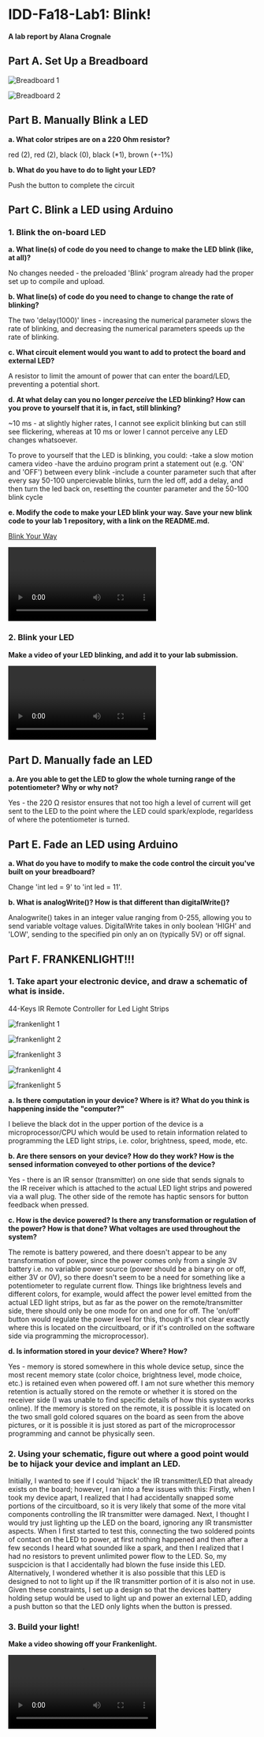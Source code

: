 # IDD-Fa18-Lab1: Blink!

**A lab report by Alana Crognale**

## Part A. Set Up a Breadboard

![Breadboard 1](https://github.com/AlanaCrognale/IDD-Fa18-Lab1/blob/master/breadboard%201.png)

![Breadboard 2](https://github.com/AlanaCrognale/IDD-Fa18-Lab1/blob/master/breadboard%202.png)


## Part B. Manually Blink a LED

**a. What color stripes are on a 220 Ohm resistor?**

red (2), red (2), black (0), black (*1), brown (+-1%)
 
**b. What do you have to do to light your LED?**

Push the button to complete the circuit

## Part C. Blink a LED using Arduino

### 1. Blink the on-board LED

**a. What line(s) of code do you need to change to make the LED blink (like, at all)?**

No changes needed - the preloaded 'Blink' program already had the proper set up to compile and upload.

**b. What line(s) of code do you need to change to change the rate of blinking?**

The two 'delay(1000)' lines - increasing the numerical parameter slows the rate of blinking, and decreasing the numerical parameters speeds up the rate of blinking.

**c. What circuit element would you want to add to protect the board and external LED?**

A resistor to limit the amount of power that can enter the board/LED, preventing a potential short.
 
**d. At what delay can you no longer *perceive* the LED blinking? How can you prove to yourself that it is, in fact, still blinking?**

~10 ms - at slightly higher rates, I cannot see explicit blinking but can still see flickering, whereas at 10 ms or lower I cannot perceive any LED changes whatsoever.

To prove to yourself that the LED is blinking, you could:
-take a slow motion camera video
-have the arduino program print a statement out (e.g. 'ON' and 'OFF') between every blink
-include a counter parameter such that after every say 50-100 unpercievable blinks, turn the led off, add a delay, and then turn the led back on, resetting the counter parameter and the 50-100 blink cycle

**e. Modify the code to make your LED blink your way. Save your new blink code to your lab 1 repository, with a link on the README.md.**

[Blink Your Way](https://github.com/AlanaCrognale/IDD-Fa18-Lab1/blob/master/Blink_your_way.ino)


![Blink_Your_Way](https://github.com/AlanaCrognale/IDD-Fa18-Lab1/blob/master/IMG_0423.MOV)

### 2. Blink your LED

**Make a video of your LED blinking, and add it to your lab submission.**

![External LED Blink](https://github.com/AlanaCrognale/IDD-Fa18-Lab1/blob/master/IMG_0424.MOV)


## Part D. Manually fade an LED

**a. Are you able to get the LED to glow the whole turning range of the potentiometer? Why or why not?**

Yes - the 220 Ω resistor ensures that not too high a level of current will get sent to the LED to the point where the LED could spark/explode, regarldess of where the potentiometer is turned.

## Part E. Fade an LED using Arduino

**a. What do you have to modify to make the code control the circuit you've built on your breadboard?**

Change 'int led = 9' to 'int led = 11'.

**b. What is analogWrite()? How is that different than digitalWrite()?**

Analogwrite() takes in an integer value ranging from 0-255, allowing you to send variable voltage values.  DigitalWrite takes in only boolean 'HIGH' and 'LOW', sending to the specified pin only an on (typically 5V) or off signal.

## Part F. FRANKENLIGHT!!!

### 1. Take apart your electronic device, and draw a schematic of what is inside. 

44-Keys IR Remote Controller for Led Light Strips

![frankenlight 1](https://github.com/AlanaCrognale/IDD-Fa18-Lab1/blob/master/frankenlight%201.png)

![frankenlight 2](https://github.com/AlanaCrognale/IDD-Fa18-Lab1/blob/master/frankenlight%202.png)

![frankenlight 3](https://github.com/AlanaCrognale/IDD-Fa18-Lab1/blob/master/frankenlight%203.png)

![frankenlight 4](https://github.com/AlanaCrognale/IDD-Fa18-Lab1/blob/master/frankenlight%204.png)

![frankenlight 5](https://github.com/AlanaCrognale/IDD-Fa18-Lab1/blob/master/frankenlight%205.png)


**a. Is there computation in your device? Where is it? What do you think is happening inside the "computer?"**

I believe the black dot in the upper portion of the device is a microprocessor/CPU which would be used to retain information related to programming the LED light strips, i.e. color, brightness, speed, mode, etc.

**b. Are there sensors on your device? How do they work? How is the sensed information conveyed to other portions of the device?**

Yes - there is an IR sensor (transmitter) on one side that sends signals to the IR receiver which is attached to the actual LED light strips and powered via a wall plug.  The other side of the remote has haptic sensors for button feedback when pressed.

**c. How is the device powered? Is there any transformation or regulation of the power? How is that done? What voltages are used throughout the system?**

The remote is battery powered, and there doesn't appear to be any transformation of power, since the power comes only from a single 3V battery i.e. no variable power source (power should be a binary on or off, either 3V or 0V), so there doesn't seem to be a need for something like a potentiometer to regulate current flow.  Things like brightness levels and different colors, for example, would affect the power level emitted from the actual LED light strips, but as far as the power on the remote/transmitter side, there should only be one mode for on and one for off.  The 'on/off' button would regulate the power level for this, though it's not clear exactly where this is located on the circuitboard, or if it's controlled on the software side via programming the microprocessor).  

**d. Is information stored in your device? Where? How?**

Yes - memory is stored somewhere in this whole device setup, since the most recent memory state (color choice, brightness level, mode choice, etc.) is retained even when powered off.  I am not sure whether this memory retention is actually stored on the remote or whether it is stored on the receiver side (I was unable to find specific details of how this system works online).  If the memory is stored on the remote, it is possible it is located on the two small gold colored squares on the board as seen from the above pictures, or it is possible it is just stored as part of the microprocessor programming and cannot be physically seen.

### 2. Using your schematic, figure out where a good point would be to hijack your device and implant an LED.

Initially, I wanted to see if I could 'hijack' the IR transmitter/LED that already exists on the board; however, I ran into a few issues with this:  Firstly, when I took my device apart, I realized that I had accidentally snapped some portions of the circuitboard, so it is very likely that some of the more vital components controlling the IR transmitter were damaged.  Next, I thought I would try just lighting up the LED on the board, ignoring any IR transmistter aspects.  When I first started to test this, connecting the two soldered points of contact on the LED to power, at first nothing happened and then after a few seconds I heard what sounded like a spark, and then I realized that I had no resistors to prevent unlimited power flow to the LED.  So, my suspcicion is that I accidentally had blown the fuse inside this LED.  Alternatively, I wondered whether it is also possible that this LED is designed to not to light up if the IR transmitter portion of it is also not in use.  Given these constraints, I set up a design so that the devices battery holding setup would be used to light up and power an external LED, adding a push button so that the LED only lights when the button is pressed.

### 3. Build your light!

**Make a video showing off your Frankenlight.**

![Frankenlight](https://github.com/AlanaCrognale/IDD-Fa18-Lab1/blob/master/IMG_0448.mov)

